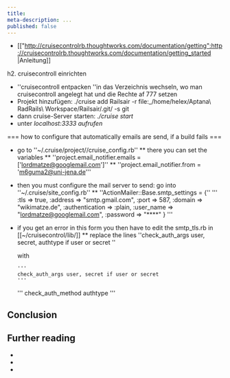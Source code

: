 ```yaml
---
title:
meta-description: ...
published: false
---
```

* [["http://cruisecontrolrb.thoughtworks.com/documentation/getting":http://cruisecontrolrb.thoughtworks.com/documentation/getting_started |Anleitung]]

h2. cruisecontroll einrichten
* ''cruisecontroll entpacken ''in das Verzeichnis wechseln, wo man cruisecontroll angelegt hat und die Rechte af 777 setzen
* Projekt hinzufügen: ./cruise add Railsair -r file:_/home/helex/Aptana\ RadRails\ Workspace/Railsair/.git/ -s git
* dann cruise-Server starten: *./cruise start*
* unter *localhost:3333 aufrufen*



=== how to configure that automatically emails are send, if a build fails ===
* go to ''~/.cruise/project/<bla>/cruise_config.rb''
** there you can set the variables
** ''project.email_notifier.emails = ['lordmatze@googlemail.com']''
** ''project.email_notifier.from = 'm6guma2@uni-jena.de'''
* then you must configure the mail server to send: go into ''~/.cruise/site_config.rb''
** ''ActionMailer::Base.smtp_settings = {''
  '''
     :tls => true,
     :address =>        "smtp.gmail.com",
     :port =>           587,
     :domain =>         "wikimatze.de",
     :authentication => :plain,
     :user_name =>      "lordmatze@googlemail.com",
     :password =>       "****"
  }
  '''

* if you get an error in this form you then have to edit the smtp_tls.rb in [[~/cruisecontrol/lib/]]
** replace the lines
    ''check_auth_args user, secret, authtype if user or secret ''

     with

      '''
      check_auth_args user, secret if user or secret
      '''

    '''
        check_auth_method authtype
    '''

## Conclusion

## Further reading

-
-
-



